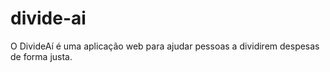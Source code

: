 # divide-ai
O DivideAí é uma aplicação web para ajudar pessoas a dividirem despesas de forma justa.
